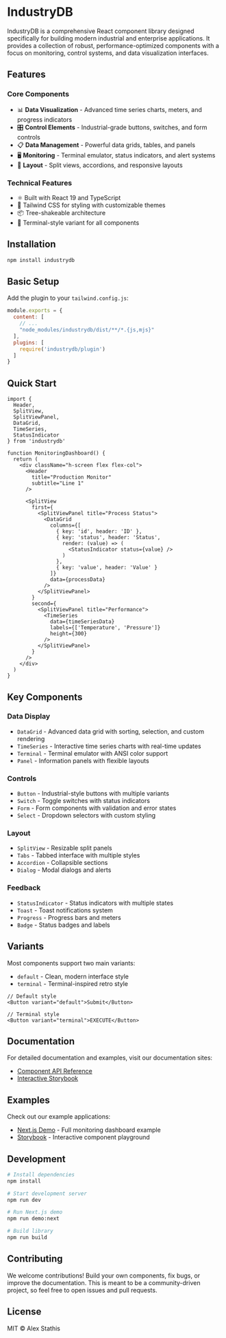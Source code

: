 # IndustryDB

IndustryDB is a comprehensive React component library designed specifically for building modern industrial and enterprise applications. It provides a collection of robust, performance-optimized components with a focus on monitoring, control systems, and data visualization interfaces.

## Features

### Core Components
- 📊 **Data Visualization** - Advanced time series charts, meters, and progress indicators
- 🎛️ **Control Elements** - Industrial-grade buttons, switches, and form controls
- 📋 **Data Management** - Powerful data grids, tables, and panels
- 🖥️ **Monitoring** - Terminal emulator, status indicators, and alert systems
- 📱 **Layout** - Split views, accordions, and responsive layouts

### Technical Features
- ⚛️ Built with React 19 and TypeScript
- 🎨 Tailwind CSS for styling with customizable themes
- 📦 Tree-shakeable architecture
- 🌙 Terminal-style variant for all components

## Installation

```bash
npm install industrydb
```

## Basic Setup

Add the plugin to your `tailwind.config.js`:

```js
module.exports = {
  content: [
    // ...
    "node_modules/industrydb/dist/**/*.{js,mjs}"
  ],
  plugins: [
    require('industrydb/plugin')
  ]
}
```

## Quick Start

```tsx
import {
  Header,
  SplitView,
  SplitViewPanel,
  DataGrid,
  TimeSeries,
  StatusIndicator
} from 'industrydb'

function MonitoringDashboard() {
  return (
    <div className="h-screen flex flex-col">
      <Header
        title="Production Monitor"
        subtitle="Line 1"
      />

      <SplitView
        first={
          <SplitViewPanel title="Process Status">
            <DataGrid
              columns={[
                { key: 'id', header: 'ID' },
                { key: 'status', header: 'Status',
                  render: (value) => (
                    <StatusIndicator status={value} />
                  )
                },
                { key: 'value', header: 'Value' }
              ]}
              data={processData}
            />
          </SplitViewPanel>
        }
        second={
          <SplitViewPanel title="Performance">
            <TimeSeries
              data={timeSeriesData}
              labels={['Temperature', 'Pressure']}
              height={300}
            />
          </SplitViewPanel>
        }
      />
    </div>
  )
}
```

## Key Components

### Data Display
- `DataGrid` - Advanced data grid with sorting, selection, and custom rendering
- `TimeSeries` - Interactive time series charts with real-time updates
- `Terminal` - Terminal emulator with ANSI color support
- `Panel` - Information panels with flexible layouts

### Controls
- `Button` - Industrial-style buttons with multiple variants
- `Switch` - Toggle switches with status indicators
- `Form` - Form components with validation and error states
- `Select` - Dropdown selectors with custom styling

### Layout
- `SplitView` - Resizable split panels
- `Tabs` - Tabbed interface with multiple styles
- `Accordion` - Collapsible sections
- `Dialog` - Modal dialogs and alerts

### Feedback
- `StatusIndicator` - Status indicators with multiple states
- `Toast` - Toast notifications system
- `Progress` - Progress bars and meters
- `Badge` - Status badges and labels

## Variants

Most components support two main variants:
- `default` - Clean, modern interface style
- `terminal` - Terminal-inspired retro style

```tsx
// Default style
<Button variant="default">Submit</Button>

// Terminal style
<Button variant="terminal">EXECUTE</Button>
```

## Documentation

For detailed documentation and examples, visit our documentation sites:
- [Component API Reference](https://industrydb-docs.vercel.app)
- [Interactive Storybook](https://industrydb-storybook.vercel.app)

## Examples

Check out our example applications:
- [Next.js Demo](./examples/next-app) - Full monitoring dashboard example
- [Storybook](./examples/storybook) - Interactive component playground

## Development

```bash
# Install dependencies
npm install

# Start development server
npm run dev

# Run Next.js demo
npm run demo:next

# Build library
npm run build
```

## Contributing

We welcome contributions! Build your own components, fix bugs, or improve the documentation.
This is meant to be a community-driven project, so feel free to open issues and pull requests.

## License

MIT © Alex Stathis
